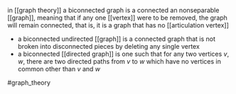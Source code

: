 in [[graph theory]] a biconnected graph is a connected an nonseparable [[graph]], meaning that if any one [[vertex]] were to be removed, the graph will remain connected, that is, it is a graph that has no [[articulation vertex]]

- a biconnected undirected [[graph]] is a connected graph that is not broken into disconnected pieces by deleting any single vertex
- a biconnected [[directed graph]] is one such that for any two vertices $v, w$, there are two directed paths from $v$ to $w$ which have no vertices in common other than $v$ and $w$

#graph_theory 